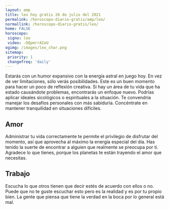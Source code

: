 ```yaml
---
layout: amp
title: leo hoy gratis 26 de julio del 2021 
permalink: /horoscopo-diario-gratis/amp/leo/
normallink: /horoscopo-diario-gratis/leo/
home: FALSE
horoscopo:
 signo: leo
 video: -DQpmrrAIeU
ogimg: /images/leo_char.png
sitemap:
 priority: 1
 changefreq: 'daily'
---
```



Estarás con un humor expansivo con la energía astral en juego hoy. En vez de ver limitaciones, sólo verás posibilidades. Este es un buen momento para hacer un poco de reflexión creativa. Si hay un área de tu vida que ha estado causándote problemas, encontrarás un enfoque nuevo. Podrías aplicar ideales sicológicos o espirituales a la situación. Te convendría manejar los desafíos personales con más sabiduría. Concéntrate en mantener tranquilidad en situaciones difíciles.

## Amor

Administrar tu vida correctamente te permite el privilegio de disfrutar del momento, así que aprovecha al máximo la energía especial del día. Has tenido la suerte de encontrar a alguien que realmente se preocupa por ti. Agradece lo que tienes, porque los planetas te están trayendo el amor que necesitas.

## Trabajo

Escucha lo que otros tienen que decir estés de acuerdo con ellos o no. Puede que no te guste escuchar esto pero es la realidad y es por tu propio bien. La gente que piensa que tiene la verdad en la boca por lo general está mal.